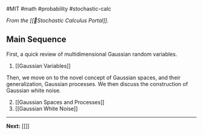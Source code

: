 #MIT #math #probability #stochastic-calc 

*From the [[🚶Stochastic Calculus Portal]].*
## Main Sequence

First, a quick review of multidimensional Gaussian random variables.

1. [[Gaussian Variables]]

Then, we move on to the novel concept of Gaussian spaces, and their generalization, Gaussian processes. We then discuss the construction of Gaussian white noise.

2. [[Gaussian Spaces and Processes]]
3. [[Gaussian White Noise]]

---

**Next:** [[]]